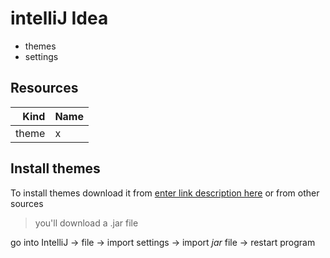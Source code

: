 # intelliJ Idea
- themes
- settings

## Resources

| Kind | Name |
| ---: | :--- |
| theme | x |

## Install themes

To install themes download it from
[enter link description here](http://color-themes.com/)
or from other sources

> you'll download a .jar file

go into IntelliJ -> file -> import settings -> import *jar* file -> restart program
